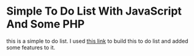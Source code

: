 # Simple To Do List With JavaScript And Some PHP

this is a simple to do list. I used [this link](https://www.w3schools.com/howto/howto_js_todolist.asp) to build this to do list and added some features to it.

